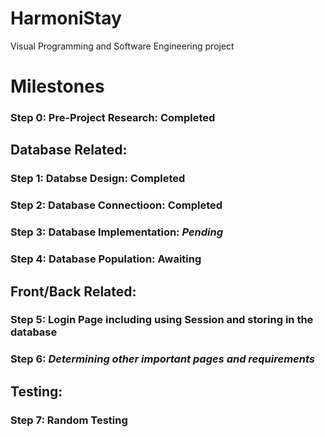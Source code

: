 # HarmoniStay
Visual Programming and Software Engineering project

# Milestones


### **Step 0**: Pre-Project Research: **Completed**

## Database Related:

### **Step 1**: Databse Design: **Completed**

### **Step 2**: Database Connectioon: **Completed**

### **Step 3**: Database Implementation: *Pending*

### **Step 4**: Database Population: Awaiting

## Front/Back Related:

### **Step 5**: Login Page including using Session and storing in the database

### **Step 6**: *Determining other important pages and requirements*
## Testing:

### **Step 7**: Random Testing
